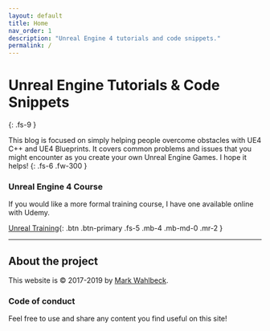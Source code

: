 ```yaml
---
layout: default
title: Home
nav_order: 1
description: "Unreal Engine 4 tutorials and code snippets."
permalink: /
---
```


# Unreal Engine Tutorials &amp; Code Snippets
{: .fs-9 }

This blog is focused on simply helping people overcome obstacles with UE4 C++ and UE4 Blueprints. It covers common problems and issues that you might encounter as you create your own Unreal Engine Games. I hope it helps!
{: .fs-6 .fw-300 }

### Unreal Engine 4 Course

If you would like a more formal training course, I have one available online with Udemy.

[Unreal Training](https://www.udemy.com/unreal-engine-4-ue4/){: .btn .btn-primary .fs-5 .mb-4 .mb-md-0 .mr-2 }

---

## About the project

This website is &copy; 2017-2019 by [Mark Wahlbeck](https://markwahlbeck.com).

### Code of conduct

Feel free to use and share any content you find useful on this site!
